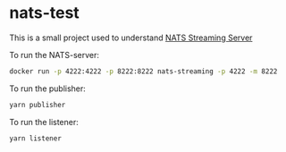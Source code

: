 # nats-test

This is a small project used to understand [NATS Streaming Server](https://github.com/nats-io/nats-streaming-server)

To run the NATS-server:

```sh
docker run -p 4222:4222 -p 8222:8222 nats-streaming -p 4222 -m 8222
```

To run the publisher:

```sh
yarn publisher
```

To run the listener:

```sh
yarn listener
```
